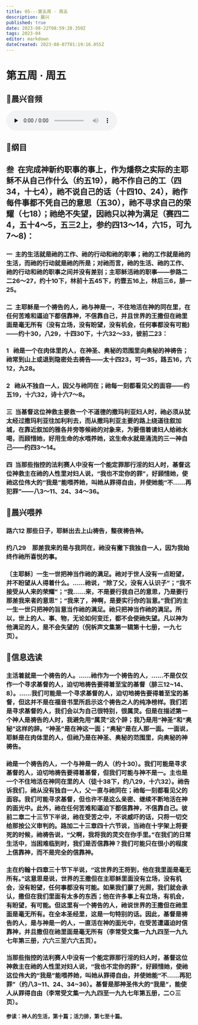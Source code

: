 ```yaml
---
title: 05---第五周 · 周五
description: 晨兴
published: true
date: 2023-08-22T08:59:28.350Z
tags: 2023-04
editor: markdown
dateCreated: 2023-08-07T01:19:16.055Z
---
```


# 第五周 · 周五
## 🎵晨兴音频
<audio id="audio" controls="" preload="none">
      <source id="mp3" src="/2023-04/week5/week5day5.mp3">
</audio>

## 📖纲目

## **叁  在完成神新约职事的事上，作为燔祭之实际的主耶稣不从自己作什么（约五19），祂不作自己的工（四34，十七4），祂不说自己的话（十四10、24），祂作每件事都不凭自己的意思（五30），祂不寻求自己的荣耀（七18）；祂绝不失望，因祂只以神为满足（赛四二4，五十4～5，五三2上，参约四13～14，六15，可九7～8)：**

### 一  主的生活就是祂的工作、祂的行动和祂的职事；祂的工作就是祂的生活，而祂的行动就是祂的所是；对祂而言，祂的生活、祂的工作、祂的行动和祂的职事之间并没有差别；主耶稣活祂的职事——参路二二26～27，约十10下，林前十五45下，约壹五16上，林后三6，腓一25。

### 二  主耶稣是一个祷告的人，祂与神是一，不住地活在神的同在里，在任何苦难和逼迫下都信靠神，不信靠自己，并且世界的王撒但在祂里面是毫无所有（没有立场，没有盼望，没有机会，任何事都没有可能)——约十30，八29，十四30下，十六32～33，彼前二23：

### 1   祂是一个在肉体里的人，在神圣、奥秘的范围里向奥秘的神祷告；祂常到山上或退到隐密处去祷告——太十四23，可一35，路五16，六12，九28。

### 2   祂从不独自一人，因父与祂同在；祂每一刻都看见父的面容——约五19，十六32，诗十六7～8。

### 三  当基督这位神救主要救一个不道德的撒玛利亚妇人时，祂必须从犹太经过撒玛利亚往加利利去，而从撒玛利亚主要的路上绕道往叙加城，在靠近叙加的雅各井旁等候祂的对象来，为要借着请妇人给祂水喝，而顾惜她，好用生命的水喂养她，这生命水就是涌流的三一神自己——约四3～14。

### 四  当那些指控的法利赛人中没有一个能定罪那行淫的妇人时，基督这位神救主在祂的人性里对妇人说，“我也不定你的罪”，好顾惜她，使祂这位伟大的“我是”能喂养她，叫她从罪得自由，并使她能“不……再犯罪”——八3～11、24、34～36。

## 📖晨兴喂养

### **路六12	那些日子，耶稣出去上山祷告，整夜祷告神。**

### **约八29　那差我来的是与我同在，祂没有撇下我独自一人，因为我始终作祂所喜悦的事。**

### 〔主耶稣〕一生一世把神当作祂的满足。祂对于世人没有一点盼望，并不盼望从人得着什么。……祂说，“除了父，没有人认识子”；“我不接受从人来的荣耀”；“我……来，不是要行我自己的意思，乃是要行那差我来者的意思”；“我来了，神啊，是要实行你的旨意。”我们的主一生一世只把神的旨意当作祂的满足。祂只把神当作祂的满足。所以，世上的人、事、物，无论如何变迁，都不会使祂失望。凡以神为他满足的人，是不会失望的（倪柝声文集第一辑第十七册，一九七页）。

## 📖信息选读

### 主活着就是一个祷告的人。……祂作为一个祷告的人，……不是仅仅作一个寻求基督的人，迫切地祷告要得着至宝的基督（腓三12~14、8）。……我们可能是一个寻求基督的人，迫切地祷告要得着至宝的基督，但这并不是在福音书里所启示这个祷告之人的纯净榜样。我们若是寻求基督的人，我们会以为自己很特别，很属灵。但是在描述第一个神人是祷告的人时，我避免用“属灵”这个辞；我乃是用“神圣”和“奥秘”这样的辞。“神圣”是在神这一面；“奥秘”是在人那一面。一面说，耶稣是在肉体里的人，但祂乃是在神圣、奥秘的范围里，向奥秘的神祷告。

### 祂是一个祷告的人，一个与神是一的人（约十30）。我们可能是寻求基督的人，迫切地祷告要得着基督，但我们可能与神不是一。主也是一个不住地活在神同在里的人（徒十38下，约八29，十六32）。祂告诉我们，祂从没有独自一人，父一直与祂同在；祂每一刻都看见父的面容。我们可能寻求基督，但也许不是这么亲密、继续不断地活在神的面光中。此外，祂在任何苦难和逼迫下都信靠神，不信靠自己。彼前二章二十三节下半说，祂在受苦之中，不说威吓的话，只将一切交给那按公义审判的。路加二十三章四十六节说，当祂在十字架上将要死的时候，祂祷告说，“父啊，我将我的灵交在你手里。”在我们的日常生活中，当困难临到时，我们是否信靠神？我们可能只在很小的程度上信靠神，而不是完全的信靠神。

### 主在约翰十四章三十节下半说，“这世界的王将到，他在我里面是毫无所有。”这意思是说，世界的王撒但在主耶稣里面没有立场，没有机会，没有盼望，任何事都没有可能。如果我们蒙了光照，我们就会承认，撒但在我们里面有太多的东西；他在许多事上有立场，有机会，有盼望，有可能。但这里有一个祷告的人，祂说世界的王撒但在祂里面是毫无所有。在全本圣经里，这是一句特别的话。因此，基督是祷告的人，是与神是一的人，一直活在神的面光中，在受苦遭逼迫时信靠神，并且撒但在祂里面是毫无所有（李常受文集一九九四至一九九七年第三册，六六三至六六五页）。

### 当那些指控的法利赛人中没有一个能定罪那行淫的妇人时，基督这位神救主在祂的人性里对妇人说，“我也不定你的罪”，好顾惜她，使祂这位伟大的“我是”能喂养她，叫她从罪得自由，并使她能“不……再犯罪”（约八3~11、24、34~36）。基督是那神圣伟大的“我是”，能使人从罪得自由（李常受文集一九九四至一九九七年第五册，二○三页）。

**参读：神人的生活，第十篇；活力排，第七至十篇。**
<!-- Google tag (gtag.js) -->
<script async src="https://www.googletagmanager.com/gtag/js?id=G-1P8709Z16T"></script>
<script>
  window.dataLayer = window.dataLayer || [];
  function gtag(){dataLayer.push(arguments);}
  gtag('js', new Date());

  gtag('config', 'G-1P8709Z16T');
</script>